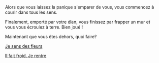 Alors que vous laissez la panique s'emparer de vous, vous commencez à courir dans tous les sens.

Finalement, emporté par votre élan, vous finissez par frapper un mur et vous vous écroulez à terre. Bien joué !

Maintenant que vous êtes dehors, quoi faire?

[Je sens des fleurs](sentir/fleurs.md)

[Il fait froid. Je rentre](../feu-de-camp.md)
